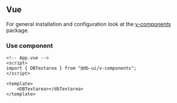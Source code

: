 ## Vue

For general installation and configuration look at the [v-components](https://www.npmjs.com/package/@db-ui/v-components) package.

### Use component

```vue App.vue
<!-- App.vue -->
<script>
import { DBTextarea } from "@db-ui/v-components";
</script>

<template>
	<DBTextarea></dbTextarea>
</template>
```
